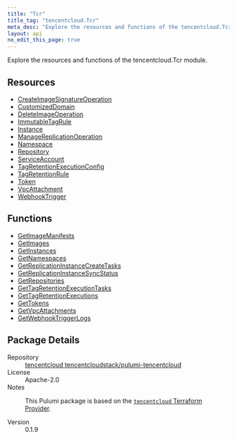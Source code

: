 ```yaml
---
title: "Tcr"
title_tag: "tencentcloud.Tcr"
meta_desc: "Explore the resources and functions of the tencentcloud.Tcr module."
layout: api
no_edit_this_page: true
---
```


<!-- WARNING: this file was generated by Pulumi Docs Generator. -->
<!-- Do not edit by hand unless you're certain you know what you are doing! -->

Explore the resources and functions of the tencentcloud.Tcr module.

<h2 id="resources">Resources</h2>
<ul class="api">
    <li><a href="createimagesignatureoperation/" title="CreateImageSignatureOperation"><span class="api-symbol api-symbol--resource"></span>CreateImageSignatureOperation</a></li>
    <li><a href="customizeddomain/" title="CustomizedDomain"><span class="api-symbol api-symbol--resource"></span>CustomizedDomain</a></li>
    <li><a href="deleteimageoperation/" title="DeleteImageOperation"><span class="api-symbol api-symbol--resource"></span>DeleteImageOperation</a></li>
    <li><a href="immutabletagrule/" title="ImmutableTagRule"><span class="api-symbol api-symbol--resource"></span>ImmutableTagRule</a></li>
    <li><a href="instance/" title="Instance"><span class="api-symbol api-symbol--resource"></span>Instance</a></li>
    <li><a href="managereplicationoperation/" title="ManageReplicationOperation"><span class="api-symbol api-symbol--resource"></span>ManageReplicationOperation</a></li>
    <li><a href="namespace/" title="Namespace"><span class="api-symbol api-symbol--resource"></span>Namespace</a></li>
    <li><a href="repository/" title="Repository"><span class="api-symbol api-symbol--resource"></span>Repository</a></li>
    <li><a href="serviceaccount/" title="ServiceAccount"><span class="api-symbol api-symbol--resource"></span>ServiceAccount</a></li>
    <li><a href="tagretentionexecutionconfig/" title="TagRetentionExecutionConfig"><span class="api-symbol api-symbol--resource"></span>TagRetentionExecutionConfig</a></li>
    <li><a href="tagretentionrule/" title="TagRetentionRule"><span class="api-symbol api-symbol--resource"></span>TagRetentionRule</a></li>
    <li><a href="token/" title="Token"><span class="api-symbol api-symbol--resource"></span>Token</a></li>
    <li><a href="vpcattachment/" title="VpcAttachment"><span class="api-symbol api-symbol--resource"></span>VpcAttachment</a></li>
    <li><a href="webhooktrigger/" title="WebhookTrigger"><span class="api-symbol api-symbol--resource"></span>WebhookTrigger</a></li>
</ul>

<h2 id="functions">Functions</h2>
<ul class="api">
    <li><a href="getimagemanifests/" title="GetImageManifests"><span class="api-symbol api-symbol--function"></span>GetImageManifests</a></li>
    <li><a href="getimages/" title="GetImages"><span class="api-symbol api-symbol--function"></span>GetImages</a></li>
    <li><a href="getinstances/" title="GetInstances"><span class="api-symbol api-symbol--function"></span>GetInstances</a></li>
    <li><a href="getnamespaces/" title="GetNamespaces"><span class="api-symbol api-symbol--function"></span>GetNamespaces</a></li>
    <li><a href="getreplicationinstancecreatetasks/" title="GetReplicationInstanceCreateTasks"><span class="api-symbol api-symbol--function"></span>GetReplicationInstanceCreateTasks</a></li>
    <li><a href="getreplicationinstancesyncstatus/" title="GetReplicationInstanceSyncStatus"><span class="api-symbol api-symbol--function"></span>GetReplicationInstanceSyncStatus</a></li>
    <li><a href="getrepositories/" title="GetRepositories"><span class="api-symbol api-symbol--function"></span>GetRepositories</a></li>
    <li><a href="gettagretentionexecutiontasks/" title="GetTagRetentionExecutionTasks"><span class="api-symbol api-symbol--function"></span>GetTagRetentionExecutionTasks</a></li>
    <li><a href="gettagretentionexecutions/" title="GetTagRetentionExecutions"><span class="api-symbol api-symbol--function"></span>GetTagRetentionExecutions</a></li>
    <li><a href="gettokens/" title="GetTokens"><span class="api-symbol api-symbol--function"></span>GetTokens</a></li>
    <li><a href="getvpcattachments/" title="GetVpcAttachments"><span class="api-symbol api-symbol--function"></span>GetVpcAttachments</a></li>
    <li><a href="getwebhooktriggerlogs/" title="GetWebhookTriggerLogs"><span class="api-symbol api-symbol--function"></span>GetWebhookTriggerLogs</a></li>
</ul>

<h2 id="package-details">Package Details</h2>
<dl class="package-details">
	<dt>Repository</dt>
	<dd><a href="https://github.com/tencentcloudstack/pulumi-tencentcloud">tencentcloud tencentcloudstack/pulumi-tencentcloud</a></dd>
	<dt>License</dt>
	<dd>Apache-2.0</dd>
	<dt>Notes</dt>
	<dd><p>This Pulumi package is based on the <a href="https://github.com/tencentcloudstack/terraform-provider-tencentcloud"><code>tencentcloud</code> Terraform Provider</a>.</p>
</dd>
	<dt>Version</dt>
	<dd>0.1.9</dd>
</dl>

